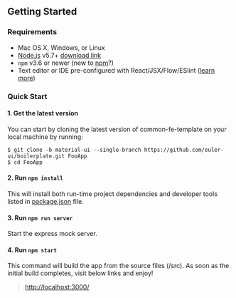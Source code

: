 ## Getting Started

### Requirements
  * Mac OS X, Windows, or Linux
  * [Node.js](https://nodejs.org/) v5.7+ [download link](https://nodejs.org/en/download/stable/)
  * `npm` v3.6 or newer (new to [npm](https://docs.npmjs.com/)?)
  * Text editor or IDE pre-configured with React/JSX/Flow/ESlint ([learn more](./how-to-configure-text-editors.md))

### Quick Start

#### 1. Get the latest version

You can start by cloning the latest version of common-fe-template on your
local machine by running:

```shell
$ git clone -b material-ui --single-branch https://github.com/euler-ui/boilerplate.git FooApp
$ cd FooApp
```

#### 2. Run `npm install`
This will install both run-time project dependencies and developer tools listed
in [package.json](./package.json) file.

#### 3. Run `npm run server`  
Start the express mock server.

#### 4. Run `npm start`
This command will build the app from the source files (/src). As soon as the initial build completes, visit below links and enjoy!
> [http://localhost:3000/](http://localhost:3000/)
